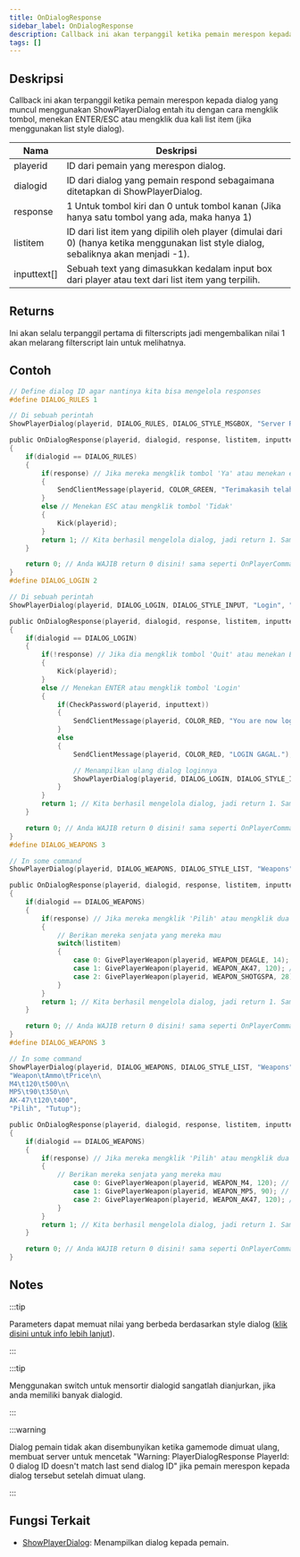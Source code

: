 ```yaml
---
title: OnDialogResponse
sidebar_label: OnDialogResponse
description: Callback ini akan terpanggil ketika pemain merespon kepada dialog yang muncul menggunakan ShowPlayerDialog entah itu dengan cara mengklik tombol, menekan ENTER/ESC atau mengklik dua kali list item (jika menggunakan list style dialog).
tags: []
---
```


## Deskripsi

Callback ini akan terpanggil ketika pemain merespon kepada dialog yang muncul menggunakan ShowPlayerDialog entah itu dengan cara mengklik tombol, menekan ENTER/ESC atau mengklik dua kali list item (jika menggunakan list style dialog).

| Nama        | Deskripsi                                                                                                                             |
| ----------- | ------------------------------------------------------------------------------------------------------------------------------------- |
| playerid    | ID dari pemain yang merespon dialog.                                                                                                  |
| dialogid    | ID dari dialog yang pemain respond sebagaimana ditetapkan di ShowPlayerDialog.                                                        |
| response    | 1 Untuk tombol kiri dan 0 untuk tombol kanan (Jika hanya satu tombol yang ada, maka hanya 1)                                          |
| listitem    | ID dari list item yang dipilih oleh player (dimulai dari 0) (hanya ketika menggunakan list style dialog, sebaliknya akan menjadi -1). |
| inputtext[] | Sebuah text yang dimasukkan kedalam input box dari player atau text dari list item yang terpilih.                                     |

## Returns

Ini akan selalu terpanggil pertama di filterscripts jadi mengembalikan nilai 1 akan melarang filterscript lain untuk melihatnya.

## Contoh

```c
// Define dialog ID agar nantinya kita bisa mengelola responses
#define DIALOG_RULES 1

// Di sebuah perintah
ShowPlayerDialog(playerid, DIALOG_RULES, DIALOG_STYLE_MSGBOX, "Server Rules", "- Gaboleh Curang\n- Gaboleh Spamming\n- Respect sesama admin\n\nApakah anda setuju dengan peraturan diatas?", "Ya", "Tidak");

public OnDialogResponse(playerid, dialogid, response, listitem, inputtext[])
{
    if(dialogid == DIALOG_RULES)
    {
        if(response) // Jika mereka mengklik tombol 'Ya' atau menekan enter
        {
            SendClientMessage(playerid, COLOR_GREEN, "Terimakasih telah menyetujui persyaratannya!");
        }
        else // Menekan ESC atau mengklik tombol 'Tidak'
        {
            Kick(playerid);
        }
        return 1; // Kita berhasil mengelola dialog, jadi return 1. Sama seperti OnPlayerCommandText.
    }

    return 0; // Anda WAJIB return 0 disini! sama seperti OnPlayerCommandText.
}
#define DIALOG_LOGIN 2

// Di sebuah perintah
ShowPlayerDialog(playerid, DIALOG_LOGIN, DIALOG_STYLE_INPUT, "Login", "Masukkan passwordnya say:", "Login", "Quit");

public OnDialogResponse(playerid, dialogid, response, listitem, inputtext[])
{
    if(dialogid == DIALOG_LOGIN)
    {
        if(!response) // Jika dia mengklik tombol 'Quit' atau menekan ESC
        {
            Kick(playerid);
        }
        else // Menekan ENTER atau mengklik tombol 'Login'
        {
            if(CheckPassword(playerid, inputtext))
            {
                SendClientMessage(playerid, COLOR_RED, "You are now logged in!");
            }
            else
            {
                SendClientMessage(playerid, COLOR_RED, "LOGIN GAGAL.");

                // Menampilkan ulang dialog loginnya
                ShowPlayerDialog(playerid, DIALOG_LOGIN, DIALOG_STYLE_INPUT, "Login", "Masukkan passwordnya say:", "Login", "Quit");
            }
        }
        return 1; // Kita berhasil mengelola dialog, jadi return 1. Sama seperti OnPlayerCommandText.
    }

    return 0; // Anda WAJIB return 0 disini! sama seperti OnPlayerCommandText.
}
#define DIALOG_WEAPONS 3

// In some command
ShowPlayerDialog(playerid, DIALOG_WEAPONS, DIALOG_STYLE_LIST, "Weapons", "Desert Eagle\nAK-47\nCombat Shotgun", "Pilih", "Tutup");

public OnDialogResponse(playerid, dialogid, response, listitem, inputtext[])
{
    if(dialogid == DIALOG_WEAPONS)
    {
        if(response) // Jika mereka mengklik 'Pilih' atau mengklik dua kali senjata yang dipilih
        {
            // Berikan mereka senjata yang mereka mau
            switch(listitem)
            {
                case 0: GivePlayerWeapon(playerid, WEAPON_DEAGLE, 14); // Berikan mereka sebuah desert eagle
                case 1: GivePlayerWeapon(playerid, WEAPON_AK47, 120); // Berikan mereka sebuah AK-47
                case 2: GivePlayerWeapon(playerid, WEAPON_SHOTGSPA, 28); // Berikan mereka sebuah Combat Shotgun
            }
        }
        return 1; // Kita berhasil mengelola dialog, jadi return 1. Sama seperti OnPlayerCommandText.
    }

    return 0; // Anda WAJIB return 0 disini! sama seperti OnPlayerCommandText.
}
#define DIALOG_WEAPONS 3

// In some command
ShowPlayerDialog(playerid, DIALOG_WEAPONS, DIALOG_STYLE_LIST, "Weapons",
"Weapon\tAmmo\tPrice\n\
M4\t120\t500\n\
MP5\t90\t350\n\
AK-47\t120\t400",
"Pilih", "Tutup");

public OnDialogResponse(playerid, dialogid, response, listitem, inputtext[])
{
    if(dialogid == DIALOG_WEAPONS)
    {
        if(response) // Jika mereka mengklik 'Pilih' atau mengklik dua kali senjata yang dipilih
        {
            // Berikan mereka senjata yang mereka mau
                case 0: GivePlayerWeapon(playerid, WEAPON_M4, 120); // Berikan mereka sebuah M4
                case 1: GivePlayerWeapon(playerid, WEAPON_MP5, 90); // Berikan mereka sebuah MP5
                case 2: GivePlayerWeapon(playerid, WEAPON_AK47, 120); // Berikan mereka sebuah AK-47
            }
        }
        return 1; // Kita berhasil mengelola dialog, jadi return 1. Sama seperti OnPlayerCommandText.
    }

    return 0; // Anda WAJIB return 0 disini! sama seperti OnPlayerCommandText.
}
```

## Notes

:::tip

Parameters dapat memuat nilai yang berbeda berdasarkan style dialog ([klik disini untuk info lebih lanjut](../resources/dialogstyles.md)).

:::

:::tip

Menggunakan switch untuk mensortir dialogid sangatlah dianjurkan, jika anda memiliki banyak dialogid.

:::

:::warning

Dialog pemain tidak akan disembunyikan ketika gamemode dimuat ulang, membuat server untuk mencetak "Warning: PlayerDialogResponse PlayerId: 0 dialog ID doesn't match last send dialog ID" jika pemain merespon kepada dialog tersebut setelah dimuat ulang.

:::

## Fungsi Terkait

- [ShowPlayerDialog](../functions/ShowPlayerDialog.md): Menampilkan dialog kepada pemain.
